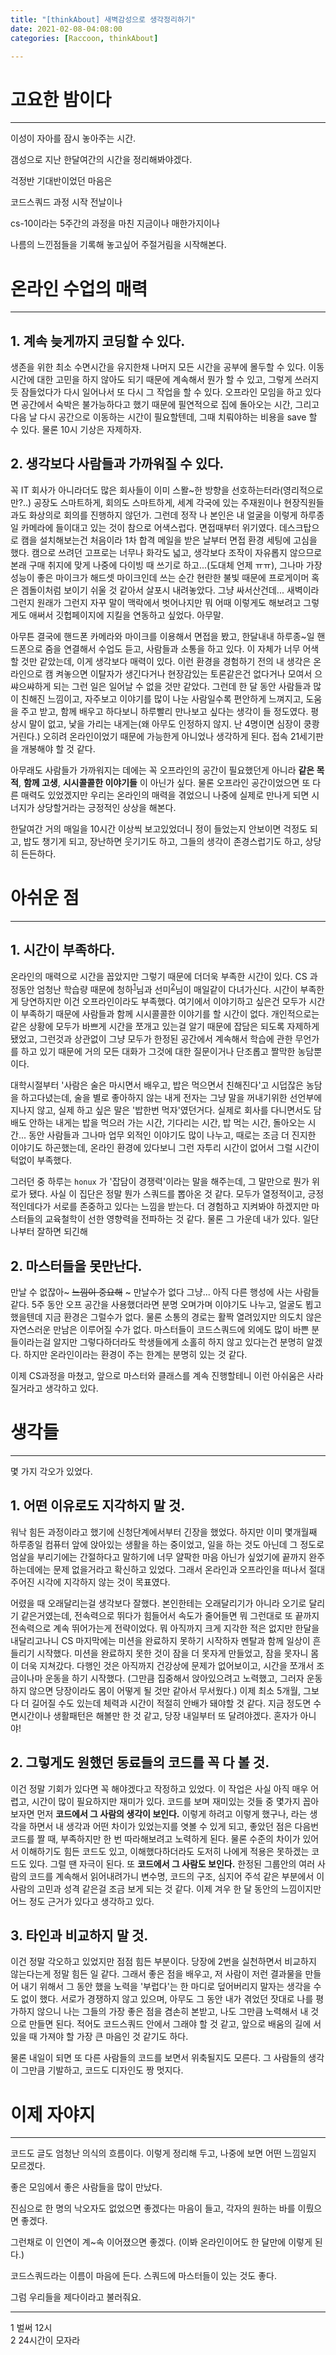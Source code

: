 ```yaml
---
title: "[thinkAbout] 새벽감성으로 생각정리하기"
date: 2021-02-08-04:08:00
categories: [Raccoon, thinkAbout]

---
```




# 고요한 밤이다

---

이성이 자아를 잠시 놓아주는 시간.

갬성으로 지난 한달여간의 시간을 정리해봐야겠다.

걱정반 기대반이었던 마음은

코드스쿼드 과정 시작 전날이나

cs-10이라는 5주간의 과정을 마친 지금이나  매한가지이나

나름의 느낀점들을 기록해 놓고싶어 주절거림을 시작해본다.



# 온라인 수업의 매력

---

## 1. **계속 늦게까지 코딩할 수 있다.**

   생존을 위한 최소 수면시간을 유지한채 나머지 모든 시간을 공부에 몰두할 수 있다. 이동 시간에 대한 고민을 하지 않아도 되기 때문에 계속해서 뭔가 할 수 있고, 그렇게 쓰러지듯 잠들었다가 다시 일어나서 또 다시 그 작업을 할 수 있다. 오프라인 모임을 하고 있다면 공간에서 숙박은 불가능하다고 했기 때문에 필연적으로 집에 돌아오는 시간, 그리고 다음 날 다시 공간으로 이동하는 시간이 필요할텐데, 그때 치뤄야하는 비용을 save 할 수 있다. 물론 10시 기상은 자제하자.

   

## 2. **생각보다 사람들과 가까워질 수 있다.**

꼭 IT 회사가 아니라더도 많은 회사들이 이미 스뫌~한 방향을 선호하는터라(영리적으로만?..) 공장도 스마트하게, 회의도 스마트하게, 세계 각국에 있는 주재원이나 현장직원들과도 화상의로 회의를 진행하지 않던가. 그런데 정작 나 본인은 내 얼굴을 이렇게 하루종일 카메라에 들이대고 있는 것이 참으로 어색스럽다. 면접때부터 위기였다. 데스크탑으로 캠을 설치해보는건 처음이라 1차 합격 메일을 받은 날부터 면접 환경 세팅에 고심을 했다. 캠으로 쓰려던 고프로는 너무나 화각도 넓고, 생각보다 조작이 자유롭지 않으므로 본래 구매 취지에 맞게 나중에 다이빙 때 쓰기로 하고...(도대체 언제 ㅠㅠ), 그나마 가장 성능이 좋은 마이크가 해드셋 마이크인데 쓰는 순간 현란한 불빛 때문에 프로게이머 혹은 겜돌이처럼 보이기 쉬울 것 같아서 살포시 내려놓았다. 그냥 싸서산건데... 새벽이라 그런지 원래가 그런지 자꾸 말이 맥락에서 벗어나지만 뭐 어때 이렇게도 해보려고 그렇게도 애써서 깃헙페이지에 지킬을 연동하고 싶었다. 아무말.

아무튼 결국에 핸드폰 카메라와 마이크를 이용해서 면접을 봤고, 한달내내 하루종~일 핸드폰으로 줌을 연결해서 수업도 듣고, 사람들과 소통을 하고 있다. 이 자체가 너무 어색할 것만 같았는데, 이게 생각보다 매력이 있다. 이런 환경을 경험하기 전의 내 생각은 온라인으로 캠 켜놓으면 이탈자가 생긴다거나 현장감있는 토론같은건 없다거나 모여서 으쌰으쌰하게 되는 그런 일은 일어날 수 없을 것만 같았다. 그런데 한 달 동안 사람들과 많이 친해진 느낌이고, 자주보고 이야기를 많이 나눈 사람일수록 편안하게 느껴지고, 도움을 주고 받고, 함께 배우고 하다보니 하루빨리 만나보고 싶다는 생각이 들 정도였다. 평상시 말이 없고, 낯을 가리는 내게는(왜 아무도 인정하지 않지. 난 4명이면 심장이 쿵쾅거린다.) 오히려 온라인이었기 때문에 가능한게 아니었나 생각하게 된다. 접속 21세기판을 개봉해야 할 것 같다.

아무래도 사람들가 가까워지는 데에는 꼭 오프라인의 공간이 필요했던게 아니라 **같은 목적**, **함께 고생**, **시시콜콜한 이야기들** 이 아닌가 싶다. 물론 오프라인 공간이었으면 또 다른 매력도 있었겠지만 우리는 온라인의 매력을 겪었으니 나중에 실제로 만나게 되면 시너지가 상당할거라는 긍정적인 상상을 해본다.

한달여간 거의 매일을 10시간 이상씩 보고있었더니 정이 들었는지 안보이면 걱정도 되고, 밥도 챙기게 되고, 장난하면 웃기기도 하고, 그들의 생각이 존경스럽기도 하고, 상당히 든든하다.

   

# 아쉬운 점

---

## 1. **시간이 부족하다.**

   온라인의 매력으로 시간을 꼽았지만 그렇기 때문에 더더욱 부족한 시간이 있다. CS 과정동안 엄청난 학습량 때문에 청하<sup>[1](#footnote_1)</sup>님과 선미<sup>[2](#footnote_2)</sup>님이 매일같이 다녀가신다. 시간이 부족한게 당연하지만 이건 오프라인이라도 부족했다. 여기에서 이야기하고 싶은건 모두가 시간이 부족하기 때문에 사람들과 함께 시시콜콜한 이야기를 할 시간이 없다. 개인적으로는 같은 상황에 모두가 바쁘게 시간을 쪼개고 있는걸 알기 때문에 잡담은 되도록 자제하게 됐었고, 그런것과 상관없이 그냥 모두가 한정된 공간에서 계속해서 학습에 관한 무언가를 하고 있기 때문에 거의 모든 대화가 그것에 대한 질문이거나 단조롭고 짤막한 농담뿐이다.

   대학시절부터 '사람은 술은 마시면서 배우고, 밥은 먹으면서 친해진다'고 시덥잖은 농담을 하고다녔는데, 술을 별로 좋아하지 않는 내게 전자는 그냥 말을 꺼내기위한 선언부에 지나지 않고, 실제 하고 싶은 말은 '밥한번 먹자'였던거다. 실제로 회사를 다니면서도 담배도 안하는 내게는 밥을 먹으러 가는 시간, 기다리는 시간, 밥 먹는 시간, 돌아오는 시간... 동안 사람들과 그나마 업무 외적인 이야기도 많이 나누고, 때로는 조금 더 진지한 이야기도 하곤했는데, 온라인 환경에 있다보니 그런 자투리 시간이 없어서 그럴 시간이 턱없이 부족했다.

   그러던 중 하루는 `honux` 가 '잡담이 경쟁력'이라는 말을 해주는데, 그 말만으로 뭔가 위로가 됐다. 사실 이 집단은 정말 뭔가 스쿼드를 뽑아온 것 같다. 모두가 열정적이고, 긍정적인데다가 서로를 존중하고 있다는 느낌을 받는다. 더 경험하고 지켜봐야 하겠지만 마스터들의 교육철학이 선한 영향력을 전파하는 것 같다. 물론 그 가운데 내가 있다. 일단 나부터 잘하면 되긴해

   

## 2. **마스터들을 못만난다.**

   만날 수 없잖아~ ~~느낌이 중요해~~ ~ 만날수가 없다 그냥... 아직 다른 행성에 사는 사람들 같다. 5주 동안 오프 공간을 사용했더라면 분명 오며가며 이야기도 나누고, 얼굴도 뵙고 했을텐데 지금 환경은 그럴수가 없다. 물론 소통의 경로는 활짝 열려있지만 의도치 않은 자연스러운 만남은 이루어질 수가 없다. 마스터들이 코드스쿼드에 외에도 많이 바쁜 분들이라는걸 알지만 그렇다하더라도 학생들에게 소홀히 하지 않고 있다는건 분명히 알겠다. 하지만 온라인이라는 환경이 주는 한계는 분명히 있는 것 같다.

   이제 CS과정을 마쳤고, 앞으로 마스터와 클래스를 계속 진행할테니 이런 아쉬움은 사라질거라고 생각하고 있다.



# 생각들

---

몇 가지 각오가 있었다.

## 1. **어떤 이유로도 지각하지 말 것.**

   워낙 힘든 과정이라고 했기에 신청단계에서부터 긴장을 했었다. 하지만 이미 몇개월째 하루종일 컴퓨터 앞에 앉아있는 생활을 하는 중이었고, 일을 하는 것도 아닌데 그 정도로 엄살을 부리기에는 간절하다고 말하기에 너무 얄팍한 마음 아닌가 싶었기에 끝까지 완주하는데에는 문제 없을거라고 확신하고 있었다. 그래서 온라인과 오프라인을 떠나서 절대 주어진 시각에 지각하지 않는 것이 목표였다.

   어렸을 때 오래달리는걸 생각보다 잘했다. 본인한테는 오래달리기가 아니라 오기로 달리기 같은거였는데, 전속력으로 뛰다가 힘들어서 속도가 줄어들면 뭐 그런대로 또 끝까지 전속력으로 계속 뛰어가는게 전략이었다. 뭐 아직까지 크게 지각한 적은 없지만 한달을 내달리고나니 CS 마지막에는 미션을 완료하지 못하기 시작하자 멘탈과 함께 일상이 흔들리기 시작했다. 미션을 완료하지 못한 것이 잠을 더 못자게 만들었고, 잠을 못자니 몸이 더욱 지쳐갔다. 다행인 것은 아직까지 건강상에 문제가 없어보이고, 시간을 쪼개서 조금이나마 운동을 하기 시작했다. (그만큼 집중해서 앉아있으려고 노력했고, 그러자 운동하지 않으면 당장이라도 몸이 어떻게 될 것만 같아서 무서웠다.)
   이제 최소 5개월, 그보다 더 길어질 수도 있는데 체력과 시간이 적절히 안배가 돼야할 것 같다. 지금 정도면 수면시간이나 생활패턴은 해볼만 한 것 같고, 당장 내일부터 또 달려야겠다. 혼자가 아니야!

   

## 2. **그렇게도 원했던 동료들의 코드를 꼭 다 볼 것.**

   이건 정말 기회가 있다면 꼭 해야겠다고 작정하고 있었다. 이 작업은 사실 아직 매우 어렵고, 시간이 많이 필요하지만 재미가 있다. 코드를 보며 재미있는 것들 중 몇가지 꼽아보자면 먼저 **코드에서 그 사람의 생각이 보인다.** 이렇게 하려고 이렇게 했구나, 라는 생각을 하면서 내 생각과 어떤 차이가 있었는지를 엿볼 수 있게 되고, 좋았던 점은 다음번 코드를 짤 때, 부족하지만 한 번 따라해보려고 노력하게 된다. 물론 수준의 차이가 있어서 이해하기도 힘든 코드도 있고, 이해했다하더라도 도저히 나에게 적용은 못하겠는 코드도 있다. 그럴 땐 자극이 된다. 또 **코드에서 그 사람도 보인다.** 한정된 그룹안의 여러 사람의 코드를 계속해서 읽어내려가니 변수명, 코드의 구조, 심지어 주석 같은 부분에서 이 사람의 고민과 성격 같은걸 조금 보게 되는 것 같다. 이제 겨우 한 달 동안의 느낌이지만 어느 정도 근거가 있다고 생각하고 있다.

   

## 3. **타인과 비교하지 말 것.**

   이건 정말 각오하고 있었지만 점점 힘든 부분이다. 당장에 2번을 실천하면서 비교하지 않는다는게 정말 힘든 일 같다.  그래서 좋은 점을 배우고, 저 사람이 저런 결과물을 만들어 내기 위해서 그 동안 했을 노력을 '부럽다'는 한 마디로 덮어버리지 말자는 생각을 수도 없이 했다. 서로가 경쟁하지 않고 있으며, 아무도 그 동안 내가 겪었던 잣대로 나를 평가하지 않으니 나는 그들의 가장 좋은 점을 겸손히 본받고, 나도 그만큼 노력해서 내 것으로 만들면 된다. 적어도 코드스쿼드 안에서 그래야 할 것 같고, 앞으로 배움의 길에 서 있을 때 가져야 할 가장 큰 마음인 것 같기도 하다.

   물론 내일이 되면 또 다른 사람들의 코드를 보면서 위축될지도 모른다. 그 사람들의 생각이 그만큼 기발하고, 코드도 디자인도 짱 멋지다. 

   

# 이제 자야지

---

코드도 글도 엄청난 의식의 흐름이다. 이렇게 정리해 두고, 나중에 보면 어떤 느낌일지 모르겠다.

좋은 모임에서 좋은 사람들을 많이 만났다.

진심으로 한 명의 낙오자도 없었으면 좋겠다는 마음이 들고, 각자의 원하는 바를 이뤘으면 좋겠다.

그런채로 이 인연이 계~속 이어졌으면 좋겠다. (이봐 온라인이어도 한 달만에 이렇게 된다.)

코드스쿼드라는 이름이 마음에 든다. 스쿼드에 마스터들이 있는 것도 좋다.

그럼 우리들을 제다이라고 불러줘요.




---
<a name="footnote_1">1</a> 벌써 12시    
<a name="footnote_2">2</a> 24시간이 모자라  